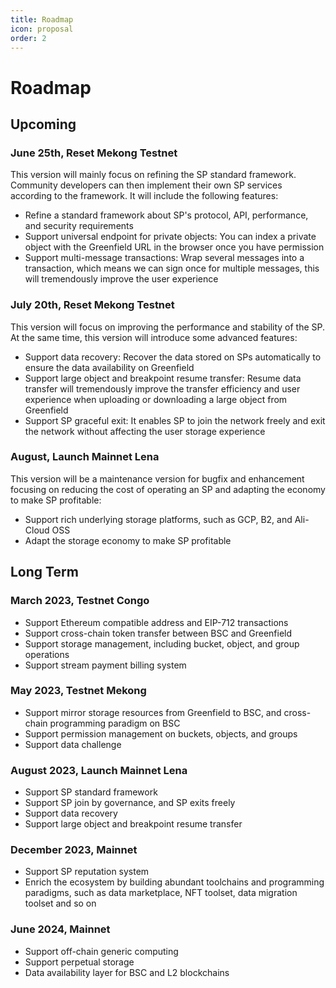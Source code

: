 ```yaml
---
title: Roadmap
icon: proposal
order: 2
---
```


# Roadmap

## Upcoming

### June 25th, Reset Mekong Testnet

This version will mainly focus on refining the SP standard framework. Community developers can then implement their own
SP services according to the framework. It will include the following features:

- Refine a standard framework about SP's protocol, API, performance, and security requirements
- Support universal endpoint for private objects: You can index a private object with the Greenfield URL in the browser
  once you have permission
- Support multi-message transactions: Wrap several messages into a transaction, which means we can sign once for multiple
  messages, this will tremendously improve the user experience

### July 20th, Reset Mekong Testnet

This version will focus on improving the performance and stability of the SP. At the same time, this version will introduce
some advanced features:

- Support data recovery: Recover the data stored on SPs automatically to ensure the data availability on Greenfield
- Support large object and breakpoint resume transfer: Resume data transfer will tremendously improve the transfer
  efficiency and user experience when uploading or downloading a large object from Greenfield
- Support SP graceful exit: It enables SP to join the network freely and exit the network without affecting the user storage experience

### August, Launch Mainnet Lena

This version will be a maintenance version for bugfix and enhancement focusing on reducing the cost of operating an SP
and adapting the economy to make SP profitable:

- Support rich underlying storage platforms, such as GCP, B2, and Ali-Cloud OSS
- Adapt the storage economy to make SP profitable

## Long Term

### March 2023, Testnet Congo

- Support Ethereum compatible address and EIP-712 transactions
- Support cross-chain token transfer between BSC and Greenfield
- Support storage management, including bucket, object, and group operations
- Support stream payment billing system

### May 2023, Testnet Mekong

- Support mirror storage resources from Greenfield to BSC, and cross-chain programming paradigm on BSC
- Support permission management on buckets, objects, and groups
- Support data challenge

### August 2023, Launch Mainnet Lena

- Support SP standard framework
- Support SP join by governance, and SP exits freely
- Support data recovery
- Support large object and breakpoint resume transfer

### December 2023, Mainnet

- Support SP reputation system
- Enrich the ecosystem by building abundant toolchains and programming paradigms, such as data marketplace, NFT toolset,
  data migration toolset and so on

### June 2024, Mainnet

- Support off-chain generic computing
- Support perpetual storage
- Data availability layer for BSC and L2 blockchains